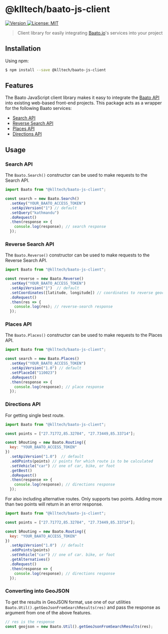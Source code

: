 <h1>@klltech/baato-js-client</h1>

<p>
  <a href="https://www.npmjs.com/package/@klltech/baato-js-client" target="_blank">
    <img alt="Version" src="https://img.shields.io/npm/v/@klltech/baato-js-client.svg">
  </a>
  <a href="#" target="_blank">
    <img alt="License: MIT" src="https://img.shields.io/badge/License-MIT-green.svg" />
  </a>
</p>

> Client library for easily integrating [Baato.io](http://baato.io/)'s services into your project

## Installation

Using npm:

```sh
$ npm install --save @klltech/baato-js-client
```

## Features

The Baato JavaScript client library makes it easy to integrate the [Baato API](https://baato.io) into existing web-based front-end projects. This package acts as a wrapper for the following Baato services:

* [Search API](https://docs.baato.io/#/v1/services/search)
* [Reverse Search API](https://docs.baato.io/#/v1/services/reverse)
* [Places API](https://docs.baato.io/#/v1/services/places)
* [Directions API](https://docs.baato.io/#/v1/services/directions)

## Usage

### Search API

The `Baato.Search()` constructor can be used to make requests to the Search API.

```js
import Baato from "@klltech/baato-js-client";

const search = new Baato.Search()
  .setKey("YOUR_BAATO_ACCESS_TOKEN")
  .setApiVersion("1") // default
  .setQuery("kathmandu")
  .doRequest()
  .then(response => {
    console.log(response); // search response
  });

```

### Reverse Search API

The `Baato.Reverse()` constructor can be used to make requests to the Reverse Search API.

```js
import Baato from "@klltech/baato-js-client";

const reverse = new Baato.Reverse()
  .setKey("YOUR_BAATO_ACCESS_TOKEN")
  .setApiVersion("1")  // default
  .setCoordinates([latitude, longitude]) // coordinates to reverse geocode
  .doRequest()
  .then(res => {
    console.log(res); // reverse-search response
  });

```

### Places API

The `Baato.Places()` constructor can be used to make requests to the Places API.

```js
import Baato from "@klltech/baato-js-client";

const search = new Baato.Places()
  .setKey("YOUR_BAATO_ACCESS_TOKEN")
  .setApiVersion("1.0") // default
  .setPlaceId("110023")
  .doRequest()
  .then(response => {
    console.log(response); // place response
  });

```

### Directions API


For getting single best route.
```js
import Baato from "@klltech/baato-js-client";

const points = ["27.71772,85.32784", "27.73449,85.33714"];

const bRouting = new Baato.Routing({
  key: "YOUR_BAATO_ACCESS_TOKEN"
})
  .setApiVersion("1.0")  // default
  .addPoints(points) // points for which route is to be calculated
  .setVehicle("car") // one of car, bike, or foot
  .getBest()
  .doRequest()
  .then(response => {
    console.log(response); // directions response
  });
```

For also including alternative routes. Only supports two points. Adding more than two points will return in an error response.
```js
import Baato from "@klltech/baato-js-client";

const points = ["27.71772,85.32784", "27.73449,85.33714"];

const bRouting = new Baato.Routing({
  key: "YOUR_BAATO_ACCESS_TOKEN"
})
  .setApiVersion("1.0")  // default
  .addPoints(points)
  .setVehicle("car") // one of car. bike, or foot
  .getAlternatives()
  .doRequest()
  .then(response => {
    console.log(response); // directions response
  });

```

### Converting into GeoJSON
To get the results in GeoJSON format, use one of our utilities `Baato.Util().getGeoJsonFromSearchResults(res)` and pass the response as argument from one of the above features.

```js
// res is the response
const geojson = new Baato.Util().getGeoJsonFromSearchResults(res);
```
